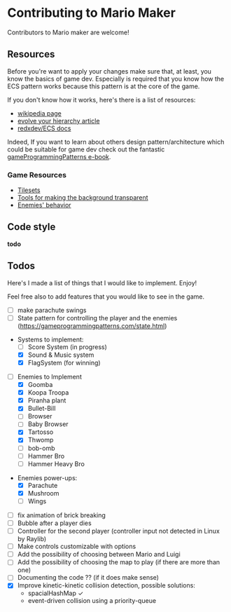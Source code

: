 # Contributing to Mario Maker

Contributors to Mario maker are welcome!

## Resources

Before you're want to apply your changes make sure that, at least,
you know the basics of game dev. Especially is required that you know how 
the ECS pattern works because this pattern is at the core of the game.

If you don't know how it works, here's there is a list of resources:

- [wikipedia page](https://en.wikipedia.org/wiki/Entity_component_system)
- [evolve your hierarchy article](http://cowboyprogramming.com/2007/01/05/evolve-your-heirachy/)
- [redxdev/ECS docs](https://github.com/redxdev/ECS)

Indeed, If you want to learn about others design pattern/architecture which could be suitable for 
game dev check out the fantastic [gameProgrammingPatterns e-book](https://gameprogrammingpatterns.com/contents.html).

### Game Resources

- [Tilesets](https://www.spriters-resource.com/nintendo_switch/supermariomaker2/)
- [Tools for making the background transparent](https://www.photopea.com/)
- [Enemies' behavior](https://supermariomaker2.fandom.com/wiki/Category:Enemies)

## Code style

**todo**

## Todos

Here's I made a list of things that I would like to implement. Enjoy!

Feel free also to add features that you would like to see in the game.

- [ ] make parachute swings
- [ ] State pattern for controlling the player and the enemies (https://gameprogrammingpatterns.com/state.html)
- Systems to implement: 
  - [ ] Score System (in progress)
  - [x] Sound & Music system
  - [x] FlagSystem (for winning)
- [ ] Enemies to Implement
    - [x] Goomba
    - [x] Koopa Troopa
    - [x] Piranha plant
    - [x] Bullet-Bill  
    - [ ] Browser
    - [ ] Baby Browser
    - [x] Tartosso
    - [x] Thwomp
    - [ ] bob-omb
    - [ ] Hammer Bro
    - [ ] Hammer Heavy Bro
- Enemies power-ups:
  - [x] Parachute
  - [x] Mushroom
  - [ ] Wings 
- [ ] fix animation of brick breaking
- [ ] Bubble after a player dies
- [ ] Controller for the second player (controller input not detected in Linux by Raylib)
- [ ] Make controls customizable with options
- [ ] Add the possibility of choosing between Mario and Luigi
- [ ] Add the possibility of choosing the map to play (if there are more than one)
- [ ] Documenting the code ?? (if it does make sense)
- [x] Improve kinetic-kinetic collision detection, possible solutions:
    - spacialHashMap ✓
    - event-driven collision using a priority-queue